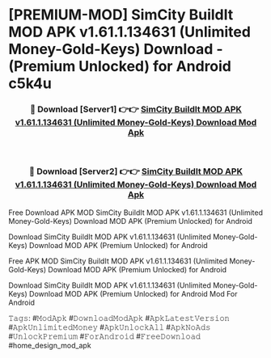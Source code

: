# [PREMIUM-MOD] SimCity BuildIt MOD APK v1.61.1.134631 (Unlimited Money-Gold-Keys) Download - (Premium Unlocked) for Android c5k4u



<div align="center">
<h3>🔴 Download [Server1] 👉👉 <a href="https://momento.my/?title=SimCity_BuildIt_MOD_APK_v1.61.1.134631_(Unlimited_Money-Gold-Keys)_Download">SimCity BuildIt MOD APK v1.61.1.134631 (Unlimited Money-Gold-Keys) Download Mod Apk</a></h3><br>

<h3>🔴 Download [Server2] 👉👉 <a href="https://momento.my/?title=SimCity_BuildIt_MOD_APK_v1.61.1.134631_(Unlimited_Money-Gold-Keys)_Download">SimCity BuildIt MOD APK v1.61.1.134631 (Unlimited Money-Gold-Keys) Download Mod Apk</a></h3>
</div>



Free Download APK MOD SimCity BuildIt MOD APK v1.61.1.134631 (Unlimited Money-Gold-Keys) Download MOD APK (Premium Unlocked) for Android

Download SimCity BuildIt MOD APK v1.61.1.134631 (Unlimited Money-Gold-Keys) Download MOD APK (Premium Unlocked) for Android

Free APK MOD SimCity BuildIt MOD APK v1.61.1.134631 (Unlimited Money-Gold-Keys) Download MOD APK (Premium Unlocked) for Android

Download SimCity BuildIt MOD APK v1.61.1.134631 (Unlimited Money-Gold-Keys) Download MOD APK (Premium Unlocked) for Android Mod For Android

𝚃𝚊𝚐𝚜: #𝙼𝚘𝚍𝙰𝚙𝚔 #𝙳𝚘𝚠𝚗𝚕𝚘𝚊𝚍𝙼𝚘𝚍𝙰𝚙𝚔 #𝙰𝚙𝚔𝙻𝚊𝚝𝚎𝚜𝚝𝚅𝚎𝚛𝚜𝚒𝚘𝚗 #𝙰𝚙𝚔𝚄𝚗𝚕𝚒𝚖𝚒𝚝𝚎𝚍𝙼𝚘𝚗𝚎𝚢 #𝙰𝚙𝚔𝚄𝚗𝚕𝚘𝚌𝚔𝙰𝚕𝚕 #𝙰𝚙𝚔𝙽𝚘𝙰𝚍𝚜 #𝚄𝚗𝚕𝚘𝚌𝚔𝙿𝚛𝚎𝚖𝚒𝚞𝚖 #𝙵𝚘𝚛𝙰𝚗𝚍𝚛𝚘𝚒𝚍 #𝙵𝚛𝚎𝚎𝙳𝚘𝚠𝚗𝚕𝚘𝚊𝚍 #home_design_mod_apk

